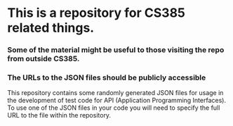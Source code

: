 # This is a repository for CS385 related things.
### Some of the material might be useful to those visiting the repo from outside CS385.
### The URLs to the JSON files should be publicly accessible

This repository contains some randomly generated JSON files for usage in the development of test code for API (Application Programming Interfaces). To use one of the JSON files in your code you will need to specify the full URL to the file within the repository. 

